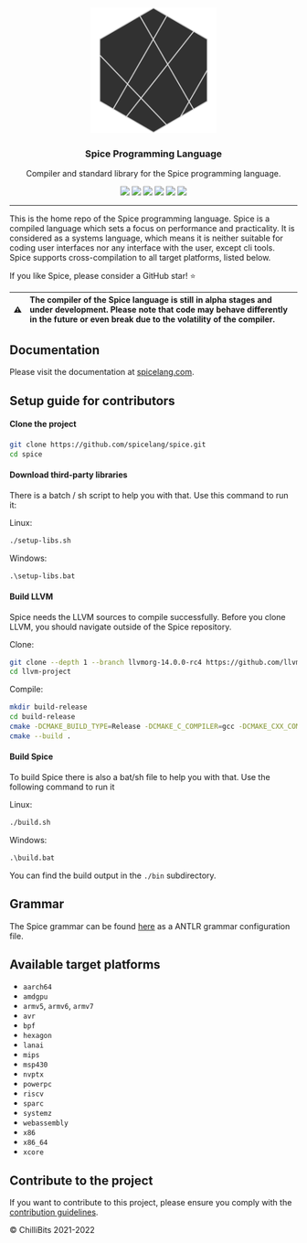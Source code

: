 <p align="center">
  <img alt="Spice Logo" src="./docs/docs/static/avatar.png" height="220" />
  <h3 align="center">Spice Programming Language</h3>
  <p align="center">Compiler and standard library for the Spice programming language.</p>
  <p align="center">
    <a target="_blank" href="https://github.com/spicelang/spice/releases/latest"><img src="https://img.shields.io/github/v/release/spicelang/spice?include_prereleases"></a>
    <a target="_blank" href="https://hub.docker.com/r/chillibits/spice"><img src="https://img.shields.io/docker/pulls/chillibits/spice"></a>
	<a target="_blank" href="./.github/workflows/ci-cpp.yml"><img src="https://github.com/spicelang/spice/actions/workflows/ci-cpp.yml/badge.svg"></a>
	<a target="_blank" href="./.github/workflows/codeql-analysis.yml"><img src="https://github.com/spicelang/spice/actions/workflows/codeql-analysis.yml/badge.svg"></a>
    <a target="_blank" href="https://makeapullrequest.com"><img src="https://img.shields.io/badge/PRs-welcome-brightgreen.svg"></a>
    <a target="_blank" href="./LICENSE.md"><img src="https://img.shields.io/github/license/spicelang/spice"></a>
  </p>
</p>

---

This is the home repo of the Spice programming language. Spice is a compiled language which sets a focus on performance and practicality. It is considered as a systems language, which means it is neither suitable for coding user interfaces nor any interface with the user, except cli tools. Spice supports cross-compilation to all target platforms, listed below.

If you like Spice, please consider a GitHub star! ⭐

|:warning: | The compiler of the Spice language is still in alpha stages and under development. Please note that code may behave differently in the future or even break due to the volatility of the compiler.  |
|----------|:----------------------------------------------------------------------------------------------------------------------------------------------------------------------------------------------------|

## Documentation
Please visit the documentation at [spicelang.com](https://www.spicelang.com).

## Setup guide for contributors
#### Clone the project
```sh
git clone https://github.com/spicelang/spice.git
cd spice
```

#### Download third-party libraries
There is a batch / sh script to help you with that. Use this command to run it:

Linux: <br>
```sh
./setup-libs.sh
```

Windows: <br>
```bat
.\setup-libs.bat
```

#### Build LLVM
Spice needs the LLVM sources to compile successfully. Before you clone LLVM, you should navigate outside of the Spice repository.

Clone: <br>
```sh
git clone --depth 1 --branch llvmorg-14.0.0-rc4 https://github.com/llvm/llvm-project.git
cd llvm-project
```

Compile: <br>
```sh
mkdir build-release
cd build-release
cmake -DCMAKE_BUILD_TYPE=Release -DCMAKE_C_COMPILER=gcc -DCMAKE_CXX_COMPILER=g++ -DCMAKE_CXX_FLAGS_RELEASE="-O2" -GNinja ../llvm
cmake --build .
```

#### Build Spice
To build Spice there is also a bat/sh file to help you with that. Use the following command to run it

Linux: <br>
```sh
./build.sh
```

Windows: <br>
```bat
.\build.bat
```

You can find the build output in the `./bin` subdirectory.

## Grammar
The Spice grammar can be found [here](./src/grammar/Spice.g4) as a ANTLR grammar configuration file.

## Available target platforms

- `aarch64`
- `amdgpu`
- `armv5`, `armv6`, `armv7`
- `avr`
- `bpf`
- `hexagon`
- `lanai`
- `mips`
- `msp430`
- `nvptx`
- `powerpc`
- `riscv`
- `sparc`
- `systemz`
- `webassembly`
- `x86`
- `x86_64`
- `xcore`

## Contribute to the project
If you want to contribute to this project, please ensure you comply with the [contribution guidelines](./CONTRIBUTING.md).

© ChilliBits 2021-2022